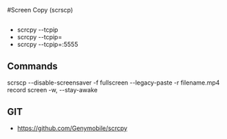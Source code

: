 #Screen Copy (scrscp)

##

- scrcpy --tcpip
- scrcpy --tcpip=<IP>
- scrcpy --tcpip=<IP>:5555

## Commands

scrscp --disable-screensaver
-f fullscreen
--legacy-paste
-r filename.mp4 record screen
-w, --stay-awake

## GIT

- https://github.com/Genymobile/scrcpy
